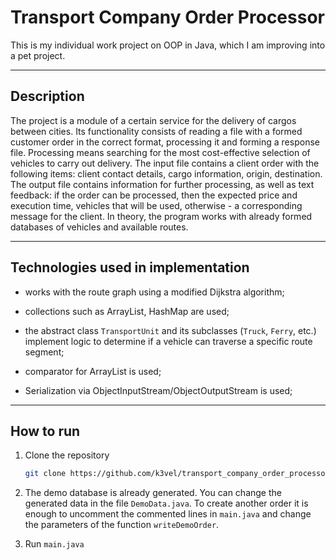 # Transport Company Order Processor

This is my individual work project on OOP in Java, which I am improving into a pet project.

---

## Description

The project is a module of a certain service for the delivery of cargos between cities. Its functionality consists of reading a file with a formed customer order in the correct format, processing it and forming a response file. 
Processing means searching for the most cost-effective selection of vehicles to carry out delivery. 
The input file contains a client order with the following items: client contact details, cargo information, origin, destination. 
The output file contains information for further processing, as well as text feedback: 
if the order can be processed, then the expected price and execution time, vehicles that will be used, otherwise - a corresponding message for the client. 
In theory, the program works with already formed databases of vehicles and available routes.

---

## Technologies used in implementation

- works with the route graph using a modified Dijkstra algorithm;

- collections such as ArrayList, HashMap are used;

- the abstract class `TransportUnit` and its subclasses (`Truck`, `Ferry`, etc.) implement logic to determine if a vehicle can traverse a specific route segment;
  
- comparator for ArrayList is used;

- Serialization via ObjectInputStream/ObjectOutputStream is used;

---

## How to run

1. Clone the repository

   ```bash
   git clone https://github.com/k3vel/transport_company_order_processor.git
   ```

2. The demo database is already generated. You can change the generated data in the file `DemoData.java`. To create another order it is enough to uncomment the commented lines in `main.java` and change the parameters of the function `writeDemoOrder`.

3. Run `main.java`
